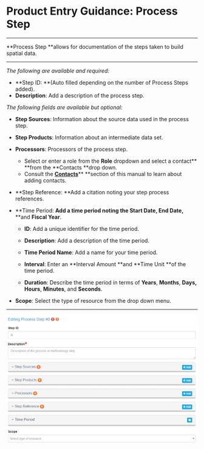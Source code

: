 # Product Entry Guidance: Process Step

---

**Process Step **allows for documentation of the steps taken to build spatial data.

---

_The following are available and required:_

* **Step ID: **\(Auto filled depending on the number of Process Steps added\).
* **Description**: Add a description of the process step.

_The following fields are available but optional:_

* **Step Sources**: Information about the source data used in the process step.
* **Step Products**: Information about an intermediate data set.
* **Processors**: Processors of the process step.
  * Select or enter a role from the **Role** dropdown and select a contact** **from the **Contacts **drop down.
  * Consult the [**Contacts**](/contacts.md)** **section of this manual to learn about adding contacts.
* **Step Reference: **Add a citation noting your step process references.
* **Time Period: **Add a time period noting the **Start Date,** **End Date**,** **and **Fiscal Year**.

  * **ID**: Add a unique identifier for the time period.

  * **Description**: Add a description of the time period.

  * **Time Period Name**: Add a name for your time period.

  * **Interval**: Enter an **Interval Amount **and **Time Unit **of the time period.

  * **Duration**: Describe the time period in terms of **Years**, **Months**, **Days, Hours**, **Minutes**, and **Seconds**.

* **Scope**: Select the type of resource from the drop down menu.

---

![](/assets/process_step_window.png)

